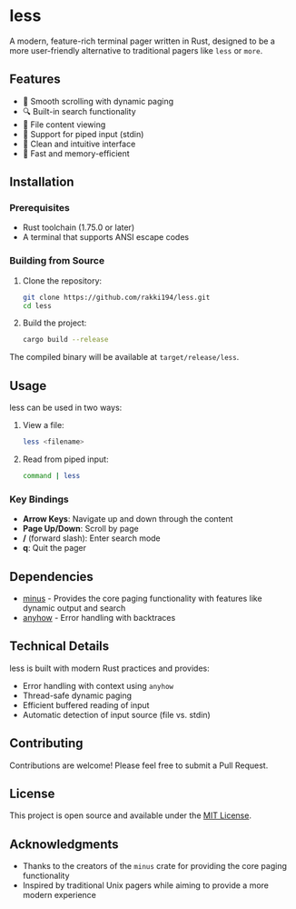 # less

A modern, feature-rich terminal pager written in Rust, designed to be a more user-friendly alternative to traditional pagers like `less` or `more`.

## Features

- 📜 Smooth scrolling with dynamic paging
- 🔍 Built-in search functionality
- 📁 File content viewing
- 📝 Support for piped input (stdin)
- 🎨 Clean and intuitive interface
- 🚀 Fast and memory-efficient

## Installation

### Prerequisites

- Rust toolchain (1.75.0 or later)
- A terminal that supports ANSI escape codes

### Building from Source

1. Clone the repository:

    ```bash
    git clone https://github.com/rakki194/less.git
    cd less
    ```

2. Build the project:

    ```bash
    cargo build --release
    ```

The compiled binary will be available at `target/release/less`.

## Usage

less can be used in two ways:

1. View a file:

    ```bash
    less <filename>
    ```

2. Read from piped input:

    ```bash
    command | less
    ```

### Key Bindings

- **Arrow Keys**: Navigate up and down through the content
- **Page Up/Down**: Scroll by page
- **/** (forward slash): Enter search mode
- **q**: Quit the pager

## Dependencies

- [minus](https://github.com/AMythicDev/minus) - Provides the core paging functionality with features like dynamic output and search
- [anyhow](https://crates.io/crates/anyhow) - Error handling with backtraces

## Technical Details

less is built with modern Rust practices and provides:

- Error handling with context using `anyhow`
- Thread-safe dynamic paging
- Efficient buffered reading of input
- Automatic detection of input source (file vs. stdin)

## Contributing

Contributions are welcome! Please feel free to submit a Pull Request.

## License

This project is open source and available under the [MIT License](LICENSE).

## Acknowledgments

- Thanks to the creators of the `minus` crate for providing the core paging functionality
- Inspired by traditional Unix pagers while aiming to provide a more modern experience
